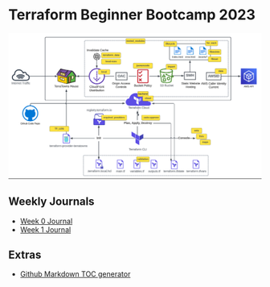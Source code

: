 # Terraform Beginner Bootcamp 2023

![architecturall-diaram.png](assets/architecturall-diagram.png)

## Weekly Journals

- [Week 0 Journal](/journal/week0.md)
- [Week 1 Journal](/journal/week1.md)
## Extras
- [Github Markdown TOC generator](https://ecotrust-canada.github.io/markdown-toc/)